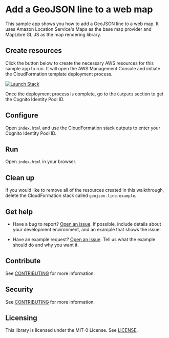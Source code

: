 # Add a GeoJSON line to a web map

This sample app shows you how to add a GeoJSON line to a web map. It uses Amazon Location Service's Maps as the base map provider and MapLibre GL JS as the map rendering library.

## Create resources

Click the button below to create the necessary AWS resources for this sample app to run. It will open the AWS Management Console and initiate the CloudFormation template deployment process.

[![Launch Stack](https://amazon-location-cloudformation-templates.s3.us-west-2.amazonaws.com/cfn-launch-stack-button.svg)](https://console.aws.amazon.com/cloudformation/home?#/stacks/quickcreate?stackName=geojson-line-example&templateURL=https://amazon-location-cloudformation-templates.s3.us-west-2.amazonaws.com/samples/web-js-map-with-geojson-line/template.yml)

Once the deployment process is complete, go to the `Outputs` section to get the Cognito Identity Pool ID.

## Configure

Open `index.html` and use the CloudFormation stack outputs to enter your Cognito Identity Pool ID.

## Run

Open `index.html` in your browser.

## Clean up

If you would like to remove all of the resources created in this walkthrough, delete the CloudFormation stack called `geojson-line-example`.

## Get help

- Have a bug to report? [Open an issue](https://github.com/aws-geospatial/amazon-location-samples-js/issues/new). If possible, include details about your development environment, and an example that shows the issue.

- Have an example request? [Open an issue](https://github.com/aws-geospatial/amazon-location-samples-js/issues/new). Tell us what the example should do and why you want it.

## Contribute

See [CONTRIBUTING](../CONTRIBUTING.md) for more information.

## Security

See [CONTRIBUTING](../CONTRIBUTING.md#security-issue-notifications) for more information.

## Licensing

This library is licensed under the MIT-0 License. See [LICENSE](../LICENSE).
